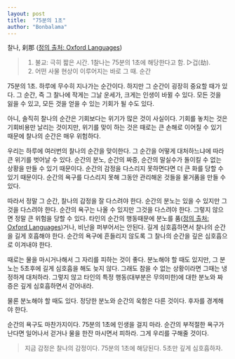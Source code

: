 ```yaml
---
layout: post
title:  "75분의 1초"
author: "Bonbalama"
---
```


찰나, 刹那 ([정의 출처: Oxford Languages](https://languages.oup.com/google-dictionary-ko))

> 1. 불교: 극히 짧은 시간. 1찰나는 75분의 1초에 해당한다고 함. ▷겁(劫).
> 2. 어떤 사물 현상이 이루어지는 바로 그 때. 순간 

75분의 1초. 하루에 무수히 지나가는 순간이다. 하지만 그 순간이 굉장히 중요할 때가 있다. 그 순간, 즉 그 찰나에 작게는 그날 운세가, 크게는 인생이 바뀔 수 있다. 모든 것을 잃을 수 있고, 모든 것을 얻을 수 있는 기회가 될 수도 있다.

아니, 솔직히 찰나의 순간은 기회보다는 위기가 많은 것이 사실이다. 기회를 놓치는 것은 기회비용만 날리는 것이지만, 위기를 맞이 하는 것은 때로는 큰 손해로 이어질 수 있기 때문에 찰나의 순간은 매우 위험하다.

우리는 하루에 여러번의 찰나의 순간을 맞이한다. 그 순간을 어떻게 대처하느냐에 따라 큰 위기를 벗어날 수 있다. 순간의 분노, 순간의 짜증, 순간의 말실수가 돌이킬 수 없는 상황을 만들 수 있기 때문이다. 순간의 감정을 다스리지 못하면다면 더 큰 화를 당할 수 있기 때문이다. 순간의 욕구를 다스리지 못해 그동안 관리해온 것들을 물거품을 만들 수 있다. 

따라서 정말 그 순간, 찰나의 감정을 잘 다스려야 한다. 순간의 분노는 있을 수 있지만 그것을 다스려야 한다. 순간의 욕구는 나올 수 있지만 그것을 다스려야 한다. 그렇지 않으면 정말 큰 위험을 당할 수 있다. 타인의 순간의 행동때문에 분노를 품([정의 출처: Oxford Languages](https://languages.oup.com/google-dictionary-ko))거나, 비난을 퍼부어서는 안된다. 길게 심호흡하면서 찰나의 순간을 길게 호흡해야 한다. 순간의 욕구에 흔들리지 않도록 그 찰나의 순간을 깊은 심호흡으로 이겨내야 한다.

때로는 물을 마시거나해서 그 자리를 피하는 것이 좋다. 분노해야 할 때도 있지만, 그 분노는 5초후에 길게 심호흡을 해도 늦지 않다. 그래도 참을 수 없는 상황이라면 그때는 냉정하게 대처하라. 그렇지 않고 타인의 특정 행동(대부분은 무의미한)에 대한 분노와 짜증은 깊게 심호흡하면서 걷어내라.

물론 분노해야 할 때도 있다. 정당한 분노와 순간의 욱함은 다른 것이다. 후자를 경계해야 한다.

순간의 욕구도 마찬가지이다. 75분의 1초에 인생을 걸지 마라. 순간의 부적절한 욕구가 난다면 일어나서 걷거나 물을 한잔 마시면서 피하라. 그게 우리를 구해줄 것이다. 

> 지금 감정은 찰나의 감정이다. 75분의 1초에 해당된다. 5초만 깊게 심호흡하자.

